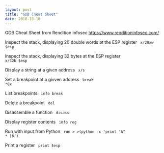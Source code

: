 ```yaml
---
layout: post
title: "GDB Cheat Sheet"
date: 2018-10-18
---
```


GDB Cheat Sheet from Rendition infosec https://www.renditioninfosec.com/

Inspect the stack, displaying 20 double words at the ESP register
<code> x/20xw $esp </code>

Inspect the stack, displaying 32 bytes at the ESP register
<code> x/32b $esp </code>

Display a string at a given address
<code> x/s <addr> </code>

Set a breakpoint at a givven address
<code> break *0x<rest of the address> </code>

List breakpoints
<code> info break </code>

Delete a breakpoint
<code> del <breakpoint number> </code>

Disassemble a function
<code> disass <func> </code>

Display register contents
<code> info reg </code>

Run with input from Python
<code> run > >(python -c 'print "A" * 16') </code>

Print a register
<code> print $esp </code>
